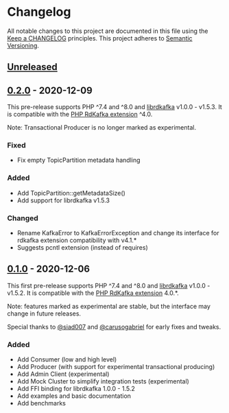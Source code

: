 # Changelog

All notable changes to this project are documented in this file using the [Keep a CHANGELOG](https://keepachangelog.com/) principles.
This project adheres to [Semantic Versioning](https://semver.org/spec/v2.0.0.html).

## [Unreleased]

## [0.2.0] - 2020-12-09

This pre-release supports PHP ^7.4 and ^8.0 and [librdkafka](https://github.com/edenhill/librdkafka) v1.0.0 - v1.5.3.
It is compatible with the [PHP RdKafka extension](https://github.com/arnaud-lb/php-rdkafka) ^4.0.

Note: Transactional Producer is no longer marked as experimental.

### Fixed

- Fix empty TopicPartition metadata handling

### Added

- Add TopicPartition::getMetadataSize()
- Add support for librdkafka v1.5.3

### Changed

- Rename KafkaError to KafkaErrorException and change its interface for rdkafka extension compatibility with v4.1.*
- Suggests pcntl extension (instead of requires)

## [0.1.0] - 2020-12-06

This first pre-release supports PHP ^7.4 and ^8.0 and [librdkafka](https://github.com/edenhill/librdkafka) v1.0.0 - v1.5.2. 
It is compatible with the [PHP RdKafka extension](https://github.com/arnaud-lb/php-rdkafka) 4.0.*.

Note: features marked as experimental are stable, but the interface may change in future releases.

Special thanks to [@siad007](https://github.com/siad007) and [@carusogabriel]( https://github.com/carusogabriel) for early fixes and tweaks.

### Added

- Add Consumer (low and high level)
- Add Producer (with support for experimental transactional producing)
- Add Admin Client (experimental)
- Add Mock Cluster to simplify integration tests (experimental)
- Add FFI binding for librdkafka 1.0.0 - 1.5.2
- Add examples and basic documentation
- Add benchmarks

[Unreleased]: https://github.com/idealo/php-rdkafka-ffi/compare/v0.2.0...HEAD
[0.2.0]: https://github.com/idealo/php-rdkafka-ffi/compare/v0.1.0...v0.2.0
[0.1.0]: https://github.com/idealo/php-rdkafka-ffi/releases/tag/v0.1.0